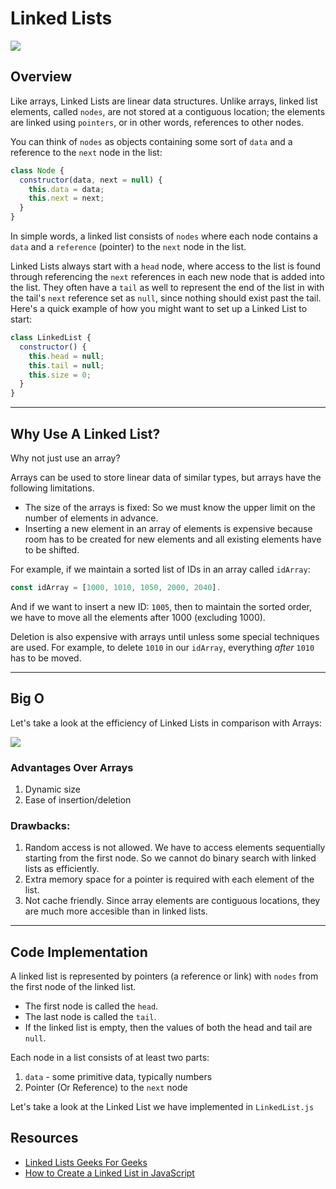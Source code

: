 # Linked Lists

![](https://www.geeksforgeeks.org/wp-content/uploads/gq/2013/03/Linkedlist.png)

## Overview

Like arrays, Linked Lists are linear data structures. Unlike arrays, linked list elements, called `nodes`, are not stored at a contiguous location; the elements are linked using `pointers`, or in other words, references to other nodes. 

You can think of `nodes` as objects containing some sort of `data` and a reference to the `next` node in the list:

```js
class Node {
  constructor(data, next = null) {
    this.data = data;
    this.next = next;
  }
}
```

In simple words, a linked list consists of `nodes` where each node contains a `data` and a `reference` (pointer) to the `next` node in the list. 

Linked Lists always start with a `head` node, where access to the list is found through referencing the `next` references in each new node that is added into the list. They often have a `tail` as well to represent the end of the list in with the tail's `next` reference set as `null`, since nothing should exist past the tail. Here's a quick example of how you might want to set up a Linked List to start:

```js
class LinkedList {
  constructor() {
    this.head = null;
    this.tail = null;
    this.size = 0;
  }
}
```

___
## Why Use A Linked List?
Why not just use an array?

Arrays can be used to store linear data of similar types, but arrays have the following limitations.

- The size of the arrays is fixed: So we must know the upper limit on the number of elements in advance.
- Inserting a new element in an array of elements is expensive because room has to be created for new elements and all existing elements have to be shifted.

For example, if we maintain a sorted list of IDs in an array called `idArray`:

```js
const idArray = [1000, 1010, 1050, 2000, 2040].
```

And if we want to insert a new ID: `1005`, then to maintain the sorted order, we have to move all the elements after 1000 (excluding 1000).

Deletion is also expensive with arrays until unless some special techniques are used. For example, to delete `1010` in our `idArray`, everything _after_ `1010` has to be moved.

___
## Big O
Let's take a look at the efficiency of Linked Lists in comparison with Arrays:

![](https://external-content.duckduckgo.com/iu/?u=https%3A%2F%2Fcdn-images-1.medium.com%2Fmax%2F2600%2F1*TXcoRpFxDTdRl0YYawE3XA.png)

### Advantages Over Arrays
1) Dynamic size
2) Ease of insertion/deletion

### Drawbacks:
1) Random access is not allowed. We have to access elements sequentially starting from the first node. So we cannot do binary search with linked lists as efficiently.
2) Extra memory space for a pointer is required with each element of the list.
3) Not cache friendly. Since array elements are contiguous locations, they are much more accesible than in linked lists.

___
## Code Implementation
A linked list is represented by pointers (a reference or link) with `nodes` from the first node of the linked list.

- The first node is called the `head`. 
- The last node is called the `tail`.
- If the linked list is empty, then the values of both the head and tail are `null`.

Each node in a list consists of at least two parts:
1) `data` - some primitive data, typically numbers
2) Pointer (Or Reference) to the `next` node

Let's take a look at the Linked List we have implemented in `LinkedList.js`

## Resources
- [Linked Lists Geeks For Geeks](https://www.geeksforgeeks.org/data-structures/linked-list/)
- [How to Create a Linked List in JavaScript](https://medium.com/swlh/how-to-create-a-linked-list-in-javascript-1bfef32c7722)

